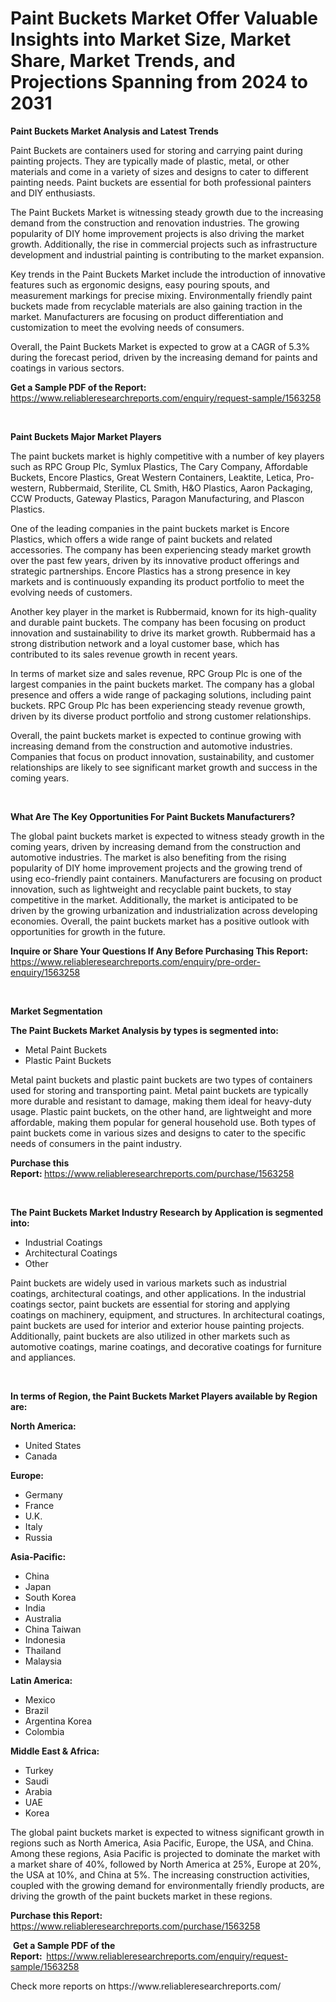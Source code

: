 <p><h1>Paint Buckets Market Offer Valuable Insights into Market Size, Market Share, Market Trends, and Projections Spanning from 2024 to 2031</h1></p><p><strong>Paint Buckets Market Analysis and Latest Trends</strong></p>
<p><p>Paint Buckets are containers used for storing and carrying paint during painting projects. They are typically made of plastic, metal, or other materials and come in a variety of sizes and designs to cater to different painting needs. Paint buckets are essential for both professional painters and DIY enthusiasts.</p><p>The Paint Buckets Market is witnessing steady growth due to the increasing demand from the construction and renovation industries. The growing popularity of DIY home improvement projects is also driving the market growth. Additionally, the rise in commercial projects such as infrastructure development and industrial painting is contributing to the market expansion.</p><p>Key trends in the Paint Buckets Market include the introduction of innovative features such as ergonomic designs, easy pouring spouts, and measurement markings for precise mixing. Environmentally friendly paint buckets made from recyclable materials are also gaining traction in the market. Manufacturers are focusing on product differentiation and customization to meet the evolving needs of consumers.</p><p>Overall, the Paint Buckets Market is expected to grow at a CAGR of 5.3% during the forecast period, driven by the increasing demand for paints and coatings in various sectors.</p></p>
<p><strong>Get a Sample PDF of the Report:&nbsp;</strong> <a href="https://www.reliableresearchreports.com/enquiry/request-sample/1563258">https://www.reliableresearchreports.com/enquiry/request-sample/1563258</a></p>
<p>&nbsp;</p>
<p><strong>Paint Buckets Major Market Players</strong></p>
<p><p>The paint buckets market is highly competitive with a number of key players such as RPC Group Plc, Symlux Plastics, The Cary Company, Affordable Buckets, Encore Plastics, Great Western Containers, Leaktite, Letica, Pro-western, Rubbermaid, Sterilite, CL Smith, H&O Plastics, Aaron Packaging, CCW Products, Gateway Plastics, Paragon Manufacturing, and Plascon Plastics.</p><p>One of the leading companies in the paint buckets market is Encore Plastics, which offers a wide range of paint buckets and related accessories. The company has been experiencing steady market growth over the past few years, driven by its innovative product offerings and strategic partnerships. Encore Plastics has a strong presence in key markets and is continuously expanding its product portfolio to meet the evolving needs of customers.</p><p>Another key player in the market is Rubbermaid, known for its high-quality and durable paint buckets. The company has been focusing on product innovation and sustainability to drive its market growth. Rubbermaid has a strong distribution network and a loyal customer base, which has contributed to its sales revenue growth in recent years.</p><p>In terms of market size and sales revenue, RPC Group Plc is one of the largest companies in the paint buckets market. The company has a global presence and offers a wide range of packaging solutions, including paint buckets. RPC Group Plc has been experiencing steady revenue growth, driven by its diverse product portfolio and strong customer relationships.</p><p>Overall, the paint buckets market is expected to continue growing with increasing demand from the construction and automotive industries. Companies that focus on product innovation, sustainability, and customer relationships are likely to see significant market growth and success in the coming years.</p></p>
<p>&nbsp;</p>
<p><strong>What Are The Key Opportunities For Paint Buckets Manufacturers?</strong></p>
<p><p>The global paint buckets market is expected to witness steady growth in the coming years, driven by increasing demand from the construction and automotive industries. The market is also benefiting from the rising popularity of DIY home improvement projects and the growing trend of using eco-friendly paint containers. Manufacturers are focusing on product innovation, such as lightweight and recyclable paint buckets, to stay competitive in the market. Additionally, the market is anticipated to be driven by the growing urbanization and industrialization across developing economies. Overall, the paint buckets market has a positive outlook with opportunities for growth in the future.</p></p>
<p><strong>Inquire or Share Your Questions If Any Before Purchasing This Report:</strong> <a href="https://www.reliableresearchreports.com/enquiry/pre-order-enquiry/1563258">https://www.reliableresearchreports.com/enquiry/pre-order-enquiry/1563258</a></p>
<p>&nbsp;</p>
<p><strong>Market Segmentation</strong></p>
<p><strong>The Paint Buckets Market Analysis by types is segmented into:</strong></p>
<p><ul><li>Metal Paint Buckets</li><li>Plastic Paint Buckets</li></ul></p>
<p><p>Metal paint buckets and plastic paint buckets are two types of containers used for storing and transporting paint. Metal paint buckets are typically more durable and resistant to damage, making them ideal for heavy-duty usage. Plastic paint buckets, on the other hand, are lightweight and more affordable, making them popular for general household use. Both types of paint buckets come in various sizes and designs to cater to the specific needs of consumers in the paint industry.</p></p>
<p><strong>Purchase this Report:&nbsp;</strong><a href="https://www.reliableresearchreports.com/purchase/1563258">https://www.reliableresearchreports.com/purchase/1563258</a></p>
<p>&nbsp;</p>
<p><strong>The Paint Buckets Market Industry Research by Application is segmented into:</strong></p>
<p><ul><li>Industrial Coatings</li><li>Architectural Coatings</li><li>Other</li></ul></p>
<p><p>Paint buckets are widely used in various markets such as industrial coatings, architectural coatings, and other applications. In the industrial coatings sector, paint buckets are essential for storing and applying coatings on machinery, equipment, and structures. In architectural coatings, paint buckets are used for interior and exterior house painting projects. Additionally, paint buckets are also utilized in other markets such as automotive coatings, marine coatings, and decorative coatings for furniture and appliances.</p></p>
<p>&nbsp;</p>
<p><strong>In terms of Region, the Paint Buckets Market Players available by Region are:</strong></p>
<p>
    <p> <strong> North America: </strong>
        <ul>
            <li>United States</li>
            <li>Canada</li>
        </ul>
        </p> 
    <p> <strong> Europe: </strong>
        <ul>
            <li>Germany</li>
            <li>France</li>
            <li>U.K.</li>
            <li>Italy</li>
            <li>Russia</li>
        </ul>
        </p> 
    <p> <strong> Asia-Pacific: </strong>
        <ul>
            <li>China</li>
            <li>Japan</li>
            <li>South Korea</li>
            <li>India</li>
            <li>Australia</li>
            <li>China Taiwan</li>
            <li>Indonesia</li>
            <li>Thailand</li>
            <li>Malaysia</li>
        </ul>
        </p> 
    <p> <strong> Latin America: </strong>
        <ul>
            <li>Mexico</li>
            <li>Brazil</li>
            <li>Argentina Korea</li>
            <li>Colombia</li>
        </ul>
        </p> 
    <p> <strong> Middle East & Africa: </strong>
        <ul>
            <li>Turkey</li>
            <li>Saudi</li>
            <li>Arabia</li>
            <li>UAE</li>
            <li>Korea</li>
        </ul>
    </p>
    </p>
<p><p>The global paint buckets market is expected to witness significant growth in regions such as North America, Asia Pacific, Europe, the USA, and China. Among these regions, Asia Pacific is projected to dominate the market with a market share of 40%, followed by North America at 25%, Europe at 20%, the USA at 10%, and China at 5%. The increasing construction activities, coupled with the growing demand for environmentally friendly products, are driving the growth of the paint buckets market in these regions.</p></p>
<p><strong>Purchase this Report: </strong><a href="https://www.reliableresearchreports.com/purchase/1563258">https://www.reliableresearchreports.com/purchase/1563258</a></p>
<p>&nbsp;<strong>Get a Sample PDF of the Report:&nbsp;&nbsp;</strong><a href="https://www.reliableresearchreports.com/enquiry/request-sample/1563258">https://www.reliableresearchreports.com/enquiry/request-sample/1563258</a></p>
<p><strong></strong></p>
<p>Check more reports on https://www.reliableresearchreports.com/</p>